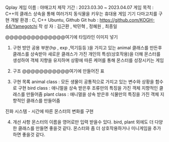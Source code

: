 Qplay
게임 이름 : 야매고치
제작 기간 : 2023.03.30 ~ 2023.04.07
게임 목적 : C++의 클래스 상속을 통해 여러가지 동식물을 키우는 휴대용 게임 기기 다마고치를 구현
개발 환경 : C, C++ Ubuntu, Github
Git hub : https://github.com/KOGH-44/Yamegotchi
작 성 자 : 김근환 , 박민혁 , 정혜원 , 최종일 

@@@@@@@@@@@@@@여기에 타임라인 이미지 넣기 

1) 구현 방안
공용 부분(hp , exp ,먹기등등 )을 가지고 있는 animal 클래스를 만든후 
클래스를 상속받아 새로운 클래스가 가진 개인의 특성(상호작용)을 더해 몬스터를 생성하여
객체 지향을 유지하며 상황에 따른 케어를 통해 몬스터를 성장시키는 게임



2) 구조
@@@@@@@@@@@여기에 만들어진 표

3) 구현 목록
animal class : 모든 생물이 공통적으로 가지고 있는 변수와 상황을 함수로 구현
bird class :  애니멀을 상속 받은후 조류만의 특징을 가진 객체 지향적인 클래스를 만들어줌
plant class : 애니멀을 상속 받은후 식물만의 특징을 가진 객체 지향적인 클래스를 만들어줌

진화 시스템 - 시간에 따른 몬스터의 변화를 구현


4) 개선 사항
몬스터의 이름을 영어로만 입력 받을수 있다.
bird, plant 외에도 더 다양한 클래스를 만들면 좋을것 같다.
몬스터와 좀 더 상호작용하거나 미니게임을 추가하면 좋을것 같다.
